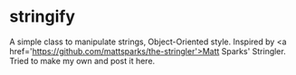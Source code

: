 # stringify
A simple class to manipulate strings, Object-Oriented style. Inspired by &lt;a href='https://github.com/mattsparks/the-stringler'>Matt Sparks' Stringler. Tried to make my own and post it here.
